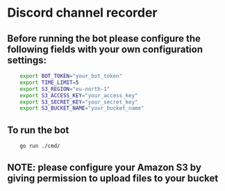 # Discord channel recorder

## Before running the bot please configure the following fields with your own configuration settings:

```bash
    export BOT_TOKEN="your_bot_token"
    export TIME_LIMIT=5
    export S3_REGION="eu-north-1"
    export S3_ACCESS_KEY="your_access_key"
    export S3_SECRET_KEY="your_secret_key"
    export S3_BUCKET_NAME="your_bucket_name"
```

## To run the bot

```bash
    go run ./cmd/
```

## NOTE: please configure your Amazon S3 by giving permission to upload files to your bucket
